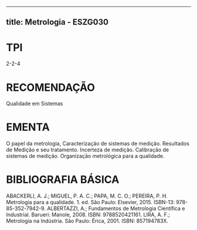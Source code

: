 
---
title: Metrologia - ESZG030 
---

# TPI

2-2-4

# RECOMENDAÇÃO

Qualidade em Sistemas

# EMENTA

O papel da metrologia, Caracterização de sistemas de medição. Resultados de Medição e seu tratamento. Incerteza de medição. Calibração de sistemas de medição. Organização metrológica para a qualidade.

# BIBLIOGRAFIA BÁSICA

ABACKERLI, A. J.; MIGUEL, P. A. C.; PAPA, M. C. O.; PEREIRA, P. H. Metrologia para a qualidade. 1. ed. São Paulo: Elsevier, 2015. ISBN-13: 978-85-352-7942-9.
ALBERTAZZI, A.; Fundamentos de Metrologia Científica e Industrial. Barueri: Manole, 2008. ISBN: 9788520421161.
LIRA, A. F.; Metrologia na Indústria. São Paulo: Érica, 2001. ISBN: 857194783X.
        